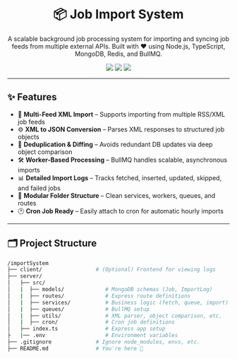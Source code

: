 <h1 align="center">📦 Job Import System</h1>

<p align="center">
  A scalable background job processing system for importing and syncing job feeds from multiple external APIs. Built with ❤️ using Node.js, TypeScript, MongoDB, Redis, and BullMQ.
</p>

<p align="center">
  <img src="https://img.shields.io/github/languages/top/Animesh-Pradhan/importSystem?style=flat-square" />
  <img src="https://img.shields.io/github/last-commit/Animesh-Pradhan/importSystem?style=flat-square" />
  <img src="https://img.shields.io/github/license/Animesh-Pradhan/importSystem?style=flat-square" />
</p>

---

## ✨ Features

- 🔄 **Multi-Feed XML Import** – Supports importing from multiple RSS/XML job feeds
- ⚙️ **XML to JSON Conversion** – Parses XML responses to structured job objects
- 🧠 **Deduplication & Diffing** – Avoids redundant DB updates via deep object comparison
- 🛠 **Worker-Based Processing** – BullMQ handles scalable, asynchronous imports
- 📊 **Detailed Import Logs** – Tracks fetched, inserted, updated, skipped, and failed jobs
- 🧱 **Modular Folder Structure** – Clean services, workers, queues, and routes
- 🕐 **Cron Job Ready** – Easily attach to cron for automatic hourly imports

---

## 🗂️ Project Structure

```bash
/importSystem
├── client/                 # (Optional) Frontend for viewing logs
├── server/
│   ├── src/            
│   |  ├── models/             # MongoDB schemas (Job, ImportLog)
│   |  ├── routes/             # Express route definitions
│   |  ├── services/           # Business logic (fetch, queue, import)
│   |  ├── queues/             # BullMQ setup
│   |  ├── utils/              # XML parser, object comparison, etc.
│   |  ├── cron/               # Cron job definitions
│   ├── index.ts               # Express app setup
├   |── .env                   # Environment variables
├── .gitignore              # Ignore node_modules, envs, etc.
├── README.md               # You're here 📘
